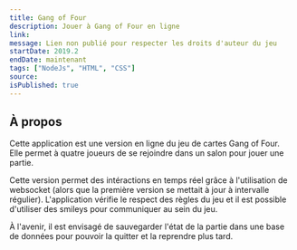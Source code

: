 ```yaml
---
title: Gang of Four
description: Jouer à Gang of Four en ligne
link:
message: Lien non publié pour respecter les droits d'auteur du jeu
startDate: 2019.2
endDate: maintenant
tags: ["NodeJs", "HTML", "CSS"]
source:
isPublished: true
---
```


## À propos

Cette application est une version en ligne du jeu de cartes Gang of Four. Elle permet à quatre joueurs de se rejoindre dans un salon pour jouer une partie.

Cette version permet des intéractions en temps réel grâce à l'utilisation de websocket (alors que la première version se mettait à jour à intervalle régulier). L'application vérifie le respect des règles du jeu et il est possible d'utiliser des smileys pour communiquer au sein du jeu.

À l'avenir, il est envisagé de sauvegarder l'état de la partie dans une base de données pour pouvoir la quitter et la reprendre plus tard.
